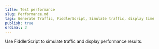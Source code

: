 ```yaml
---
title: Test performance
slug: Performance.md
tags: Generate Traffic, FiddlerScript, Simulate traffic, display time
publish: true
ordinal: 3
---
```


Use FiddlerScript to simulate traffic and display performance results.